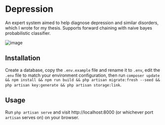 # Depression
An expert system aimed to help diagnose depression and similar disorders, which I wrote for my thesis. Supports forward chaining with naive bayes probabilistic classifier.

![image](https://user-images.githubusercontent.com/47256917/224542705-9163a030-b322-4709-86da-3b108c12fa16.png)
## Installation
Create a database, copy the ```.env.example``` file and rename it to ```.env```, edit the ```.env``` file to match your environment configuration, then run ```composer update && npm install && npm run build && php artisan migrate:fresh --seed && php artisan key:generate && php artisan storage:link```.
## Usage
Run ```php artisan serve``` and visit http://localhost:8000 (or whichever port ```artisan``` serves on) on your browser.
